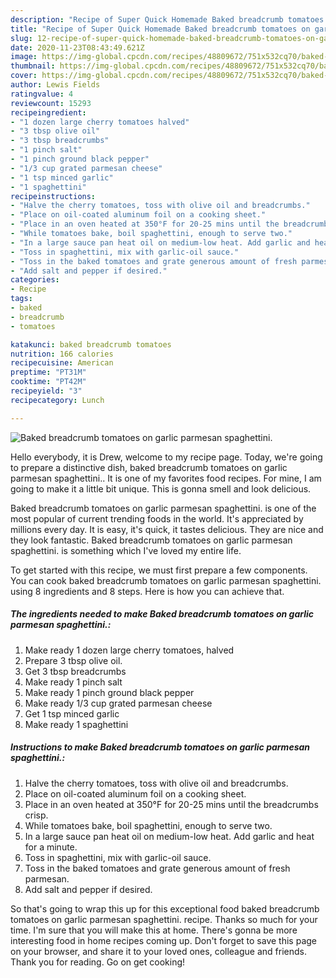 ```yaml
---
description: "Recipe of Super Quick Homemade Baked breadcrumb tomatoes on garlic parmesan spaghettini."
title: "Recipe of Super Quick Homemade Baked breadcrumb tomatoes on garlic parmesan spaghettini."
slug: 12-recipe-of-super-quick-homemade-baked-breadcrumb-tomatoes-on-garlic-parmesan-spaghettini
date: 2020-11-23T08:43:49.621Z
image: https://img-global.cpcdn.com/recipes/48809672/751x532cq70/baked-breadcrumb-tomatoes-on-garlic-parmesan-spaghettini-recipe-main-photo.jpg
thumbnail: https://img-global.cpcdn.com/recipes/48809672/751x532cq70/baked-breadcrumb-tomatoes-on-garlic-parmesan-spaghettini-recipe-main-photo.jpg
cover: https://img-global.cpcdn.com/recipes/48809672/751x532cq70/baked-breadcrumb-tomatoes-on-garlic-parmesan-spaghettini-recipe-main-photo.jpg
author: Lewis Fields
ratingvalue: 4
reviewcount: 15293
recipeingredient:
- "1 dozen large cherry tomatoes halved"
- "3 tbsp olive oil"
- "3 tbsp breadcrumbs"
- "1 pinch salt"
- "1 pinch ground black pepper"
- "1/3 cup grated parmesan cheese"
- "1 tsp minced garlic"
- "1 spaghettini"
recipeinstructions:
- "Halve the cherry tomatoes, toss with olive oil and breadcrumbs."
- "Place on oil-coated aluminum foil on a cooking sheet."
- "Place in an oven heated at 350°F for 20-25 mins until the breadcrumbs crisp."
- "While tomatoes bake, boil spaghettini, enough to serve two."
- "In a large sauce pan heat oil on medium-low heat. Add garlic and heat for a minute."
- "Toss in spaghettini, mix with garlic-oil sauce."
- "Toss in the baked tomatoes and grate generous amount of fresh parmesan."
- "Add salt and pepper if desired."
categories:
- Recipe
tags:
- baked
- breadcrumb
- tomatoes

katakunci: baked breadcrumb tomatoes 
nutrition: 166 calories
recipecuisine: American
preptime: "PT31M"
cooktime: "PT42M"
recipeyield: "3"
recipecategory: Lunch

---
```



![Baked breadcrumb tomatoes on garlic parmesan spaghettini.](https://img-global.cpcdn.com/recipes/48809672/751x532cq70/baked-breadcrumb-tomatoes-on-garlic-parmesan-spaghettini-recipe-main-photo.jpg)

Hello everybody, it is Drew, welcome to my recipe page. Today, we're going to prepare a distinctive dish, baked breadcrumb tomatoes on garlic parmesan spaghettini.. It is one of my favorites food recipes. For mine, I am going to make it a little bit unique. This is gonna smell and look delicious.



Baked breadcrumb tomatoes on garlic parmesan spaghettini. is one of the most popular of current trending foods in the world. It's appreciated by millions every day. It is easy, it's quick, it tastes delicious. They are nice and they look fantastic. Baked breadcrumb tomatoes on garlic parmesan spaghettini. is something which I've loved my entire life.


To get started with this recipe, we must first prepare a few components. You can cook baked breadcrumb tomatoes on garlic parmesan spaghettini. using 8 ingredients and 8 steps. Here is how you can achieve that.

<!--inarticleads1-->

##### The ingredients needed to make Baked breadcrumb tomatoes on garlic parmesan spaghettini.:

1. Make ready 1 dozen large cherry tomatoes, halved
1. Prepare 3 tbsp olive oil.
1. Get 3 tbsp breadcrumbs
1. Make ready 1 pinch salt
1. Make ready 1 pinch ground black pepper
1. Make ready 1/3 cup grated parmesan cheese
1. Get 1 tsp minced garlic
1. Make ready 1 spaghettini




<!--inarticleads2-->

##### Instructions to make Baked breadcrumb tomatoes on garlic parmesan spaghettini.:

1. Halve the cherry tomatoes, toss with olive oil and breadcrumbs.
1. Place on oil-coated aluminum foil on a cooking sheet.
1. Place in an oven heated at 350°F for 20-25 mins until the breadcrumbs crisp.
1. While tomatoes bake, boil spaghettini, enough to serve two.
1. In a large sauce pan heat oil on medium-low heat. Add garlic and heat for a minute.
1. Toss in spaghettini, mix with garlic-oil sauce.
1. Toss in the baked tomatoes and grate generous amount of fresh parmesan.
1. Add salt and pepper if desired.




So that's going to wrap this up for this exceptional food baked breadcrumb tomatoes on garlic parmesan spaghettini. recipe. Thanks so much for your time. I'm sure that you will make this at home. There's gonna be more interesting food in home recipes coming up. Don't forget to save this page on your browser, and share it to your loved ones, colleague and friends. Thank you for reading. Go on get cooking!
